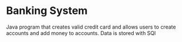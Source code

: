 # Banking System
Java program that creates valid credit card and allows users to create accounts and add money to accounts.  Data is stored with SQl
